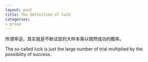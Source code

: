 ```yaml
---
layout: post
title: The definition of luck
categories:
- prose
---
```


所谓幸运，其实就是不断试尝的大样本乘以偶然成功的概率。

The so called luck is just the large number of trial multiplied by the possibility of success. 
